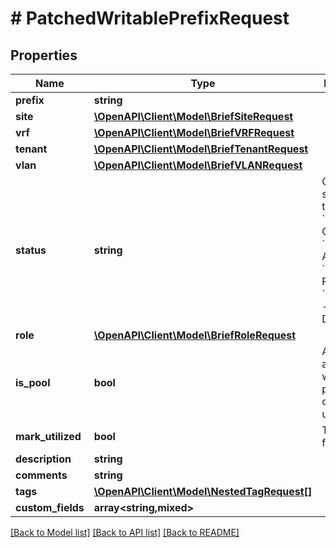 # # PatchedWritablePrefixRequest

## Properties

Name | Type | Description | Notes
------------ | ------------- | ------------- | -------------
**prefix** | **string** |  | [optional]
**site** | [**\OpenAPI\Client\Model\BriefSiteRequest**](BriefSiteRequest.md) |  | [optional]
**vrf** | [**\OpenAPI\Client\Model\BriefVRFRequest**](BriefVRFRequest.md) |  | [optional]
**tenant** | [**\OpenAPI\Client\Model\BriefTenantRequest**](BriefTenantRequest.md) |  | [optional]
**vlan** | [**\OpenAPI\Client\Model\BriefVLANRequest**](BriefVLANRequest.md) |  | [optional]
**status** | **string** | Operational status of this prefix  * &#x60;container&#x60; - Container * &#x60;active&#x60; - Active * &#x60;reserved&#x60; - Reserved * &#x60;deprecated&#x60; - Deprecated | [optional]
**role** | [**\OpenAPI\Client\Model\BriefRoleRequest**](BriefRoleRequest.md) |  | [optional]
**is_pool** | **bool** | All IP addresses within this prefix are considered usable | [optional]
**mark_utilized** | **bool** | Treat as fully utilized | [optional]
**description** | **string** |  | [optional]
**comments** | **string** |  | [optional]
**tags** | [**\OpenAPI\Client\Model\NestedTagRequest[]**](NestedTagRequest.md) |  | [optional]
**custom_fields** | **array<string,mixed>** |  | [optional]

[[Back to Model list]](../../README.md#models) [[Back to API list]](../../README.md#endpoints) [[Back to README]](../../README.md)
